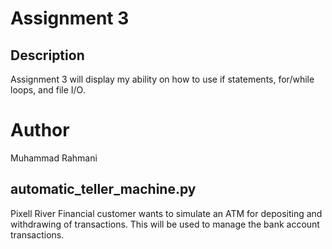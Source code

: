 # Assignment 3

## Description

Assignment 3 will display my ability on how to use if statements,
for/while loops, and file I/O.

# Author

Muhammad Rahmani

## automatic_teller_machine.py

Pixell River Financial customer wants to simulate an ATM for depositing 
and withdrawing of transactions. This will be used to manage the bank account 
transactions.

